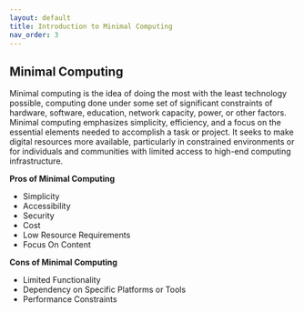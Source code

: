 ```yaml
---
layout: default
title: Introduction to Minimal Computing
nav_order: 3
---
```


## Minimal Computing 

Minimal computing is the idea of doing the most with the least technology possible, computing done under some set of significant constraints of hardware, software, education, network capacity, power, or other factors. Minimal computing emphasizes simplicity, efficiency, and a focus on the essential elements needed to accomplish a task or project. It seeks to make digital resources more available, particularly in constrained environments or for individuals and communities with limited access to high-end computing infrastructure.

**Pros of Minimal Computing** 
- Simplicity
- Accessibility
- Security
- Cost
- Low Resource Requirements
- Focus On Content

**Cons of Minimal Computing**
- Limited Functionality
- Dependency on Specific Platforms or Tools
- Performance Constraints

